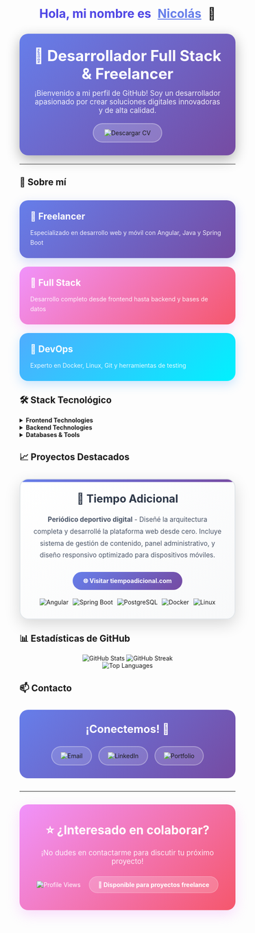 <div align="center" style="margin-bottom: 30px;">
  <div style="display: flex; align-items: center; justify-content: center; gap: 15px; flex-wrap: wrap;">
    <span style="font-size: 2em; font-weight: bold; color: #4F46E5;">Hola, mi nombre es</span>
    <a href="link-to-your-cv.pdf" target="_blank" style="text-decoration: none;">
      <span style="font-size: 2em; font-weight: bold; color: #667eea; text-decoration: underline; cursor: pointer; transition: color 0.3s ease;">Nicolás</span>
    </a>
    <span style="font-size: 2em;">👋</span>
  </div>
</div>

<div align="center" style="background: linear-gradient(135deg, #667eea 0%, #764ba2 100%); padding: 30px; border-radius: 20px; margin: 20px 0; color: white; box-shadow: 0 10px 30px rgba(0,0,0,0.3);">
  <h2 style="margin: 0 0 15px 0; font-size: 2.5em;">🚀 Desarrollador Full Stack & Freelancer</h2>
  <p style="font-size: 1.2em; margin: 0 0 20px 0; opacity: 0.9;">¡Bienvenido a mi perfil de GitHub! Soy un desarrollador apasionado por crear soluciones digitales innovadoras y de alta calidad.</p>
  
  <a href="link-to-your-cv.pdf" target="_blank" style="text-decoration: none;">
    <div style="background: rgba(255,255,255,0.2); padding: 12px 25px; border-radius: 50px; display: inline-block; border: 2px solid rgba(255,255,255,0.3); transition: all 0.3s ease;">
      <img src="https://img.shields.io/badge/📄-Descargar_CV-white?style=for-the-badge&logo=adobe-acrobat-reader&logoColor=white" alt="Descargar CV" />
    </div>
  </a>
</div>

---

## 🚀 Sobre mí

<div style="display: grid; grid-template-columns: repeat(auto-fit, minmax(250px, 1fr)); gap: 20px; margin: 30px 0;">
  <div style="padding: 25px; background: linear-gradient(135deg, #667eea 0%, #764ba2 100%); border-radius: 20px; color: white; box-shadow: 0 8px 25px rgba(102, 126, 234, 0.3); transition: transform 0.3s ease;">
    <h3 style="margin: 0 0 15px 0; font-size: 1.5em;">💼 Freelancer</h3>
    <p style="margin: 0; opacity: 0.9; line-height: 1.6;">Especializado en desarrollo web y móvil con Angular, Java y Spring Boot</p>
  </div>
  <div style="padding: 25px; background: linear-gradient(135deg, #f093fb 0%, #f5576c 100%); border-radius: 20px; color: white; box-shadow: 0 8px 25px rgba(240, 147, 251, 0.3); transition: transform 0.3s ease;">
    <h3 style="margin: 0 0 15px 0; font-size: 1.5em;">🎯 Full Stack</h3>
    <p style="margin: 0; opacity: 0.9; line-height: 1.6;">Desarrollo completo desde frontend hasta backend y bases de datos</p>
  </div>
  <div style="padding: 25px; background: linear-gradient(135deg, #4facfe 0%, #00f2fe 100%); border-radius: 20px; color: white; box-shadow: 0 8px 25px rgba(79, 172, 254, 0.3); transition: transform 0.3s ease;">
    <h3 style="margin: 0 0 15px 0; font-size: 1.5em;">🔧 DevOps</h3>
    <p style="margin: 0; opacity: 0.9; line-height: 1.6;">Experto en Docker, Linux, Git y herramientas de testing</p>
  </div>
</div>

## 🛠️ Stack Tecnológico

<details>
<summary><b>Frontend Technologies</b></summary>
<br>

<div align="center">
  <img src="https://img.shields.io/badge/Angular-DD0031?style=for-the-badge&logo=angular&logoColor=white" alt="Angular" />
  <img src="https://img.shields.io/badge/JavaScript-F7DF1E?style=for-the-badge&logo=javascript&logoColor=black" alt="JavaScript" />
  <img src="https://img.shields.io/badge/TypeScript-007ACC?style=for-the-badge&logo=typescript&logoColor=white" alt="TypeScript" />
  <img src="https://img.shields.io/badge/HTML5-E34F26?style=for-the-badge&logo=html5&logoColor=white" alt="HTML5" />
  <img src="https://img.shields.io/badge/CSS3-1572B6?style=for-the-badge&logo=css3&logoColor=white" alt="CSS3" />
  <img src="https://img.shields.io/badge/Sass-CC6699?style=for-the-badge&logo=sass&logoColor=white" alt="SCSS" />
</div>

</details>

<details>
<summary><b>Backend Technologies</b></summary>
<br>

<div align="center">
  <img src="https://img.shields.io/badge/Node.js-43853D?style=for-the-badge&logo=node.js&logoColor=white" alt="Node.js" />
  <img src="https://img.shields.io/badge/Express.js-404D59?style=for-the-badge&logo=express&logoColor=white" alt="Express.js" />
  <img src="https://img.shields.io/badge/Java-ED8B00?style=for-the-badge&logo=openjdk&logoColor=white" alt="Java" />
  <img src="https://img.shields.io/badge/Spring_Boot-6DB33F?style=for-the-badge&logo=spring-boot&logoColor=white" alt="Spring Boot" />
  <img src="https://img.shields.io/badge/C%2B%2B-00599C?style=for-the-badge&logo=c%2B%2B&logoColor=white" alt="C++" />
</div>

</details>

<details>
<summary><b>Databases & Tools</b></summary>
<br>

<div align="center">
  <img src="https://img.shields.io/badge/PostgreSQL-316192?style=for-the-badge&logo=postgresql&logoColor=white" alt="PostgreSQL" />
  <img src="https://img.shields.io/badge/MySQL-4479A1?style=for-the-badge&logo=mysql&logoColor=white" alt="MySQL" />
  <img src="https://img.shields.io/badge/Oracle-F80000?style=for-the-badge&logo=oracle&logoColor=white" alt="Oracle" />
  <img src="https://img.shields.io/badge/Microsoft_SQL_Server-CC2927?style=for-the-badge&logo=microsoft-sql-server&logoColor=white" alt="SQL Server" />
  <img src="https://img.shields.io/badge/Docker-2496ED?style=for-the-badge&logo=docker&logoColor=white" alt="Docker" />
  <img src="https://img.shields.io/badge/Git-F05032?style=for-the-badge&logo=git&logoColor=white" alt="Git" />
  <img src="https://img.shields.io/badge/GitHub-100000?style=for-the-badge&logo=github&logoColor=white" alt="GitHub" />
  <img src="https://img.shields.io/badge/Linux-FCC624?style=for-the-badge&logo=linux&logoColor=black" alt="Linux" />
  <img src="https://img.shields.io/badge/Apache_Tomcat-F8DC75?style=for-the-badge&logo=apache-tomcat&logoColor=black" alt="Tomcat" />
  <img src="https://img.shields.io/badge/Apache_JMeter-D22128?style=for-the-badge&logo=apache-jmeter&logoColor=white" alt="JMeter" />
</div>

</details>

## 📈 Proyectos Destacados

<div style="display: flex; justify-content: center; margin: 30px 0;">
  <div style="border: 2px solid #e1e5e9; border-radius: 20px; padding: 30px; background: linear-gradient(145deg, #ffffff, #f8f9fa); box-shadow: 0 12px 35px rgba(0,0,0,0.15); transition: transform 0.3s ease; position: relative; overflow: hidden; max-width: 600px; width: 100%;">
    <div style="position: absolute; top: 0; left: 0; right: 0; height: 6px; background: linear-gradient(90deg, #667eea, #764ba2);"></div>
    <h3 style="margin: 0 0 20px 0; color: #2d3748; font-size: 1.8em; text-align: center;">📰 Tiempo Adicional</h3>
    <p style="margin: 0 0 25px 0; color: #4a5568; line-height: 1.8; font-size: 1.1em; text-align: center;">
      <strong>Periódico deportivo digital</strong> - Diseñé la arquitectura completa y desarrollé la plataforma web desde cero. 
      Incluye sistema de gestión de contenido, panel administrativo, y diseño responsivo optimizado para dispositivos móviles.
    </p>
    <div style="text-align: center; margin-bottom: 20px;">
      <a href="https://tiempoadicional.com" target="_blank" style="text-decoration: none;">
        <div style="background: linear-gradient(135deg, #667eea, #764ba2); color: white; padding: 12px 25px; border-radius: 50px; display: inline-block; font-weight: bold; transition: all 0.3s ease;">
          🌐 Visitar tiempoadicional.com
        </div>
      </a>
    </div>
    <div style="display: flex; justify-content: center; flex-wrap: wrap; gap: 10px;">
      <img src="https://img.shields.io/badge/Angular-DD0031?style=flat-square&logo=angular&logoColor=white" alt="Angular" />
      <img src="https://img.shields.io/badge/Spring_Boot-6DB33F?style=flat-square&logo=spring-boot&logoColor=white" alt="Spring Boot" />
      <img src="https://img.shields.io/badge/PostgreSQL-316192?style=flat-square&logo=postgresql&logoColor=white" alt="PostgreSQL" />
      <img src="https://img.shields.io/badge/Docker-2496ED?style=flat-square&logo=docker&logoColor=white" alt="Docker" />
      <img src="https://img.shields.io/badge/Linux-FCC624?style=flat-square&logo=linux&logoColor=black" alt="Linux" />
    </div>
  </div>
</div>

## 📊 Estadísticas de GitHub

<div align="center">
  <img src="https://github-readme-stats.vercel.app/api?username=niko2307&show_icons=true&theme=radical&hide_border=true&bg_color=0D1117" alt="GitHub Stats" />
  <img src="https://github-readme-streak-stats.herokuapp.com/?user=niko2307&theme=radical&hide_border=true&background=0D1117" alt="GitHub Streak" />
</div>

<div align="center">
  <img src="https://github-readme-stats.vercel.app/api/top-langs/?username=niko2307&layout=compact&theme=radical&hide_border=true&bg_color=0D1117" alt="Top Languages" />
</div>

## 📫 Contacto

<div align="center" style="background: linear-gradient(135deg, #667eea 0%, #764ba2 100%); padding: 30px; border-radius: 20px; margin: 30px 0; color: white;">
  <h3 style="margin: 0 0 25px 0; font-size: 1.8em;">¡Conectemos! 🤝</h3>
  <div style="display: flex; justify-content: center; flex-wrap: wrap; gap: 15px;">
    <a href="mailto:tu-email@ejemplo.com" target="_blank" style="text-decoration: none;">
      <div style="background: rgba(255,255,255,0.15); padding: 12px 20px; border-radius: 50px; border: 2px solid rgba(255,255,255,0.3); transition: all 0.3s ease; display: flex; align-items: center; gap: 8px;">
        <img src="https://img.shields.io/badge/Email-white?style=for-the-badge&logo=gmail&logoColor=white" alt="Email" />
      </div>
    </a>
    <a href="https://linkedin.com/in/tu-perfil" target="_blank" style="text-decoration: none;">
      <div style="background: rgba(255,255,255,0.15); padding: 12px 20px; border-radius: 50px; border: 2px solid rgba(255,255,255,0.3); transition: all 0.3s ease; display: flex; align-items: center; gap: 8px;">
        <img src="https://img.shields.io/badge/LinkedIn-white?style=for-the-badge&logo=linkedin&logoColor=white" alt="LinkedIn" />
      </div>
    </a>
    <a href="https://tu-portfolio.com" target="_blank" style="text-decoration: none;">
      <div style="background: rgba(255,255,255,0.15); padding: 12px 20px; border-radius: 50px; border: 2px solid rgba(255,255,255,0.3); transition: all 0.3s ease; display: flex; align-items: center; gap: 8px;">
        <img src="https://img.shields.io/badge/Portfolio-white?style=for-the-badge&logo=todoist&logoColor=white" alt="Portfolio" />
      </div>
    </a>
  </div>
</div>

---

<div align="center" style="background: linear-gradient(135deg, #f093fb 0%, #f5576c 100%); padding: 40px; border-radius: 20px; margin: 30px 0; color: white; box-shadow: 0 10px 30px rgba(240, 147, 251, 0.3);">
  <h3 style="margin: 0 0 15px 0; font-size: 2em;">⭐ ¿Interesado en colaborar?</h3>
  <p style="font-size: 1.2em; margin: 0 0 25px 0; opacity: 0.9;">¡No dudes en contactarme para discutir tu próximo proyecto!</p>
  
  <div style="display: flex; justify-content: center; align-items: center; gap: 20px; flex-wrap: wrap;">
    <img src="https://komarev.com/ghpvc/?username=niko2307&style=flat-square&color=white" alt="Profile Views" />
    <div style="background: rgba(255,255,255,0.2); padding: 10px 20px; border-radius: 25px; border: 1px solid rgba(255,255,255,0.3);">
      <span style="font-weight: bold;">🚀 Disponible para proyectos freelance</span>
    </div>
  </div>
</div>
